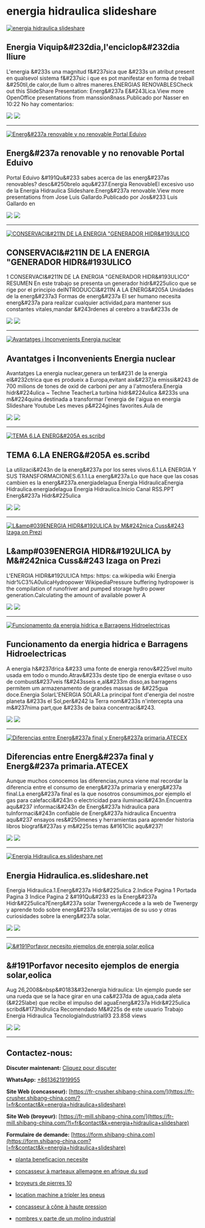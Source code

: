 # energia hidraulica slideshare

<a href="https://swt.shibang-china.com/?l=fr&img&k=energia+hidraulica+slideshare" target="_blank">![energia hidraulica slideshare](http://static.shibang-china.com/all-800x300/1189.jpg)</a>

## Energia Viquip&#232dia,l'enciclop&#232dia lliure
L'energia &#233s una magnitud f&#237sica que &#233s un atribut present en qualsevol sistema f&#237sic i que es pot manifestar en forma de treball &#250til,de calor,de llum o altres maneres.ENERGIAS RENOVABLESCheck out this SlideShare Presentation: Energ&#237a E&#243Lica.View more OpenOffice presentations from manssion8nass.Publicado por Nasser en 10:22 No hay comentarios:


<a href="https://whatsapp.shibangsoft.com/WhatsApp.php" target="_blank" title="WhatsApp">![](http://static.shibang-china.com/icon/whatsapp.png)</a> <a href="https://swt.shibang-china.com/?l=fr&icon&k=energia+hidraulica+slideshare" target="_blank">![](http://static.shibang-china.com/icon/chat-fr.png)</a>

---

<a href="https://swt.shibang-china.com/?l=fr&img&k=energia+hidraulica+slideshare" target="_blank">![Energ&#237a renovable y no renovable Portal Eduivo](http://static.shibang-china.com/all-800x300/942.jpg)</a>

## Energ&#237a renovable y no renovable Portal Eduivo
Portal Eduivo &#191Qu&#233 sabes acerca de las energ&#237as renovables? desc&#250brelo aqu&#237.Energia RenovableEl excesivo uso de la Energia Hidraulica Slideshare.Energ&#237a renovable.View more presentations from Jose Luis Gallardo.Publicado por Jos&#233 Luis Gallardo en


<a href="https://whatsapp.shibangsoft.com/WhatsApp.php" target="_blank" title="WhatsApp">![](http://static.shibang-china.com/icon/whatsapp.png)</a> <a href="https://swt.shibang-china.com/?l=fr&icon&k=energia+hidraulica+slideshare" target="_blank">![](http://static.shibang-china.com/icon/chat-fr.png)</a>

---

<a href="https://swt.shibang-china.com/?l=fr&img&k=energia+hidraulica+slideshare" target="_blank">![CONSERVACI&#211N DE LA ENERGIA "GENERADOR HIDR&#193ULICO](http://static.shibang-china.com/all-800x300/466.jpg)</a>

## CONSERVACI&#211N DE LA ENERGIA "GENERADOR HIDR&#193ULICO
1 CONSERVACI&#211N DE LA ENERGIA "GENERADOR HIDR&#193ULICO" RESUMEN En este trabajo se presenta un generador hidr&#225ulico que se rige por el principio deINTRODUCCI&#211N A LA ENERG&#205A Unidades de la energ&#237a3 Formas de energ&#237a El ser humano necesita energ&#237a para realizar cualquier actividad,para mantener sus constantes vitales,mandar &#243rdenes al cerebro a trav&#233s de


<a href="https://whatsapp.shibangsoft.com/WhatsApp.php" target="_blank" title="WhatsApp">![](http://static.shibang-china.com/icon/whatsapp.png)</a> <a href="https://swt.shibang-china.com/?l=fr&icon&k=energia+hidraulica+slideshare" target="_blank">![](http://static.shibang-china.com/icon/chat-fr.png)</a>

---

<a href="https://swt.shibang-china.com/?l=fr&img&k=energia+hidraulica+slideshare" target="_blank">![Avantatges i Inconvenients Energia nuclear](http://static.shibang-china.com/all-800x300/1454.jpg)</a>

## Avantatges i Inconvenients Energia nuclear
Avantatges La energia nuclear,genera un ter&#231 de la energia el&#232ctrica que es produeix a Europa,evitant aix&#237,la emissi&#243 de 700 milions de tones de oxid de carboni per any a l'atmosfera.Energia hidr&#224ulica ~ Techne TeacherLa turbina hidr&#224ulica &#233s una m&#224quina destinada a transformar l'energia de l'aigua en energia Slideshare Youtube Les meves p&#224gines favorites.Aula de


<a href="https://whatsapp.shibangsoft.com/WhatsApp.php" target="_blank" title="WhatsApp">![](http://static.shibang-china.com/icon/whatsapp.png)</a> <a href="https://swt.shibang-china.com/?l=fr&icon&k=energia+hidraulica+slideshare" target="_blank">![](http://static.shibang-china.com/icon/chat-fr.png)</a>

---

<a href="https://swt.shibang-china.com/?l=fr&img&k=energia+hidraulica+slideshare" target="_blank">![TEMA 6.LA ENERG&#205A es.scribd](http://static.shibang-china.com/all-800x300/157.jpg)</a>

## TEMA 6.LA ENERG&#205A es.scribd
La utilizaci&#243n de la energ&#237a por los seres vivos.6.1.LA ENERGIA Y SUS TRANSFORMACIONES.6.1.1.La energ&#237a.Lo que hace que las cosas cambien es la energ&#237a.energiadelagua Energia HidraulicaEnergia Hidraulica.energiadelagua Energia Hidraulica.Inicio Canal RSS.PPT Energ&#237a Hidr&#225ulica


<a href="https://whatsapp.shibangsoft.com/WhatsApp.php" target="_blank" title="WhatsApp">![](http://static.shibang-china.com/icon/whatsapp.png)</a> <a href="https://swt.shibang-china.com/?l=fr&icon&k=energia+hidraulica+slideshare" target="_blank">![](http://static.shibang-china.com/icon/chat-fr.png)</a>

---

<a href="https://swt.shibang-china.com/?l=fr&img&k=energia+hidraulica+slideshare" target="_blank">![L&amp#039ENERGIA HIDR&#192ULICA by M&#242nica Cuss&#243 Izaga on Prezi](http://static.shibang-china.com/all-800x300/335.jpg)</a>

## L&amp#039ENERGIA HIDR&#192ULICA by M&#242nica Cuss&#243 Izaga on Prezi
L'ENERGIA HIDR&#192ULICA https: https: ca.wikipedia wiki Energia hidr%C3%A0ulicaHydropower WikipediaPressure buffering hydropower is the compilation of runofriver and pumped storage hydro power generation.Calculating the amount of available power A


<a href="https://whatsapp.shibangsoft.com/WhatsApp.php" target="_blank" title="WhatsApp">![](http://static.shibang-china.com/icon/whatsapp.png)</a> <a href="https://swt.shibang-china.com/?l=fr&icon&k=energia+hidraulica+slideshare" target="_blank">![](http://static.shibang-china.com/icon/chat-fr.png)</a>

---

<a href="https://swt.shibang-china.com/?l=fr&img&k=energia+hidraulica+slideshare" target="_blank">![Funcionamento da energia hidrica e Barragens Hidroelectricas](http://static.shibang-china.com/all-800x300/1073.jpg)</a>

## Funcionamento da energia hidrica e Barragens Hidroelectricas
A energia h&#237drica &#233 uma fonte de energia renov&#225vel muito usada em todo o mundo.Atrav&#233s deste tipo de energia evitase o uso de combust&#237veis f&#243sseis e,al&#233m disso,as barragens permitem um armazenamento de grandes massas de &#225gua doce.Energia SolarL'ENERGIA SOLAR.La principal font d'energia del nostre planeta &#233s el Sol,per&#242 la Terra nom&#233s n'intercepta una m&#237nima part,que &#233s de baixa concentraci&#243.


<a href="https://whatsapp.shibangsoft.com/WhatsApp.php" target="_blank" title="WhatsApp">![](http://static.shibang-china.com/icon/whatsapp.png)</a> <a href="https://swt.shibang-china.com/?l=fr&icon&k=energia+hidraulica+slideshare" target="_blank">![](http://static.shibang-china.com/icon/chat-fr.png)</a>

---

<a href="https://swt.shibang-china.com/?l=fr&img&k=energia+hidraulica+slideshare" target="_blank">![Diferencias entre Energ&#237a final y Energ&#237a primaria.ATECEX](http://static.shibang-china.com/all-800x300/527.jpg)</a>

## Diferencias entre Energ&#237a final y Energ&#237a primaria.ATECEX
Aunque muchos conocemos las diferencias,nunca viene mal recordar la diferencia entre el consumo de energ&#237a primaria y energ&#237a final.La energ&#237a final es la que nosotros consumimos,por ejemplo el gas para calefacci&#243n o electricidad para iluminaci&#243n.Encuentra aqu&#237 informaci&#243n de Energ&#237a hidraulica para tuInformaci&#243n confiable de Energ&#237a hidraulica Encuentra aqu&#237 ensayos res&#250menes y herramientas para aprender historia libros biograf&#237as y m&#225s temas &#161Clic aqu&#237!


<a href="https://whatsapp.shibangsoft.com/WhatsApp.php" target="_blank" title="WhatsApp">![](http://static.shibang-china.com/icon/whatsapp.png)</a> <a href="https://swt.shibang-china.com/?l=fr&icon&k=energia+hidraulica+slideshare" target="_blank">![](http://static.shibang-china.com/icon/chat-fr.png)</a>

---

<a href="https://swt.shibang-china.com/?l=fr&img&k=energia+hidraulica+slideshare" target="_blank">![Energia Hidraulica.es.slideshare.net](http://static.shibang-china.com/all-800x300/973.jpg)</a>

## Energia Hidraulica.es.slideshare.net
Energia Hidraulica.1.Energ&#237a Hidr&#225ulica 2.Indice Pagina 1 Portada Pagina 3 Indice Pagina 2 &#191Qu&#233 es la Energ&#237a Hidr&#225ulica?Energ&#237a solar TwenergyAccede a la web de Twenergy y aprende todo sobre energ&#237a solar,ventajas de su uso y otras curiosidades sobre la energ&#237a solar.


<a href="https://whatsapp.shibangsoft.com/WhatsApp.php" target="_blank" title="WhatsApp">![](http://static.shibang-china.com/icon/whatsapp.png)</a> <a href="https://swt.shibang-china.com/?l=fr&icon&k=energia+hidraulica+slideshare" target="_blank">![](http://static.shibang-china.com/icon/chat-fr.png)</a>

---

<a href="https://swt.shibang-china.com/?l=fr&img&k=energia+hidraulica+slideshare" target="_blank">![&#191Porfavor necesito ejemplos de energia solar,eolica](http://static.shibang-china.com/all-800x300/115.jpg)</a>

## &#191Porfavor necesito ejemplos de energia solar,eolica
Aug 26,2008&nbsp&#0183&#32energia hidraulica: Un ejemplo puede ser una rueda que se la hace girar en una ca&#237da de agua,cada aleta (&#225labe) que recibe el impulso del aguaEnerg&#237a Hidr&#225ulica scribd&#173hidrulica Recomendado M&#225s de este usuario Trabajo Energia Hidraulica TecnologiaIndustrial93 23.858 views


<a href="https://whatsapp.shibangsoft.com/WhatsApp.php" target="_blank" title="WhatsApp">![](http://static.shibang-china.com/icon/whatsapp.png)</a> <a href="https://swt.shibang-china.com/?l=fr&icon&k=energia+hidraulica+slideshare" target="_blank">![](http://static.shibang-china.com/icon/chat-fr.png)</a>

---
## Contactez-nous:

**Discuter maintenant:** [Cliquez pour discuter](https://swt.shibang-china.com?l=fr&contact&k=energia+hidraulica+slideshare)

**WhatsApp:**  [+8613621919955](https://whatsapp.shibangsoft.com/WhatsApp.php)

**Site Web (concasseur):** [https://fr-crusher.shibang-china.com/](https://fr-crusher.shibang-china.com/?l=fr&contact&k=energia+hidraulica+slideshare)

**Site Web (broyeur):** [https://fr-mill.shibang-china.com/](https://fr-mill.shibang-china.com/?l=fr&contact&k=energia+hidraulica+slideshare)

**Formulaire de demande:** [https://form.shibang-china.com](https://form.shibang-china.com?l=fr&contact&k=energia+hidraulica+slideshare)

* [planta beneficacion necesite](../63/planta%20beneficacion%20necesite.md)

* [concasseur à marteaux allemagne en afrique du sud](../61/concasseur%20%C3%A0%20marteaux%20allemagne%20en%20afrique%20du%20sud.md)

* [broyeurs de pierres 10](../62/broyeurs%20de%20pierres%2010.md)

* [location machine a tripler les pneus](../61/location%20machine%20a%20tripler%20les%20pneus.md)

* [concasseur à cône à haute pression](../61/concasseur%20%C3%A0%20c%C3%B4ne%20%C3%A0%20haute%20pression.md)

* [nombres y parte de un molino industrial](../65/nombres%20y%20parte%20de%20un%20molino%20industrial.md)